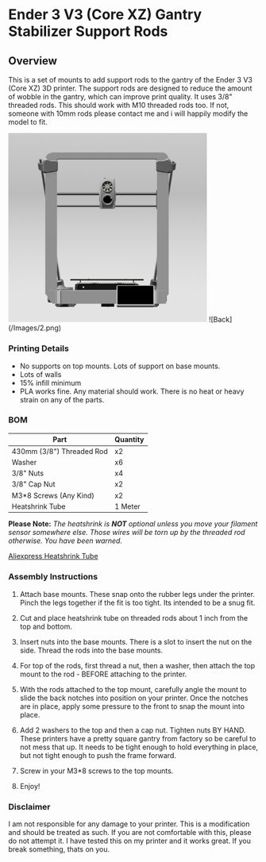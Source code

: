 # Ender 3 V3 (Core XZ) Gantry Stabilizer Support Rods

## Overview

This is a set of mounts to add support rods to the gantry of the Ender 3 V3 (Core XZ) 3D printer. The support rods are designed to reduce the amount of wobble in the gantry, which can improve print quality. It uses 3/8" threaded rods. This should work with M10 threaded rods too. If not, someone with 10mm rods please contact me and i will happily modify the model to fit.

<img src="/Images/1.png" alt="Front" style="width:400px;">
![Back](/Images/2.png)

### Printing Details

- No supports on top mounts. Lots of support on base mounts.
- Lots of walls
- 15% infill minimum
- PLA works fine. Any material should work. There is no heat or heavy strain on any of the parts.

### BOM

| Part | Quantity |
| --- | --- |
| 430mm (3/8") Threaded Rod | x2 |
| Washer | x6 |
| 3/8" Nuts | x4 |
| 3/8" Cap Nut | x2 |
| M3*8 Screws (Any Kind) | x2 |
| Heatshrink Tube | 1 Meter |

**Please Note:** *The heatshrink is **NOT** optional unless you move your filament sensor somewhere else. Those wires will be torn up by the threaded rod otherwise. You have been warned.*

[Aliexpress Heatshrink Tube](https://s.click.aliexpress.com/e/_DFPSOzV)

### Assembly Instructions

1. Attach base mounts. These snap onto the rubber legs under the printer. Pinch the legs together if the fit is too tight. Its intended to be a snug fit.

2. Cut and place heatshrink tube on threaded rods about 1 inch from the top and bottom.

3. Insert nuts into the base mounts. There is a slot to insert the nut on the side. Thread the rods into the base mounts.

4. For top of the rods, first thread a nut, then a washer, then attach the top mount to the rod - BEFORE attaching to the printer.

5. With the rods attached to the top mount, carefully angle the mount to slide the back notches into position on your printer. Once the notches are in place, apply some pressure to the front to snap the mount into place.

6. Add 2 washers to the top and then a cap nut. Tighten nuts BY HAND. These printers have a pretty square gantry from factory so be careful to not mess that up. It needs to be tight enough to hold everything in place, but not tight enough to push the frame forward.

7. Screw in your M3*8 screws to the top mounts.

8. Enjoy!

### Disclaimer

I am not responsible for any damage to your printer. This is a modification and should be treated as such. If you are not comfortable with this, please do not attempt it. I have tested this on my printer and it works great. If you break something, thats on you.
